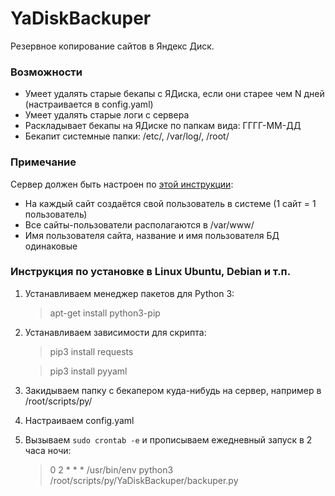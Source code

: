 # YaDiskBackuper

Резервное копирование сайтов в Яндекс Диск.

### Возможности
* Умеет удалять старые бекапы с ЯДиска, если они старее чем N дней (настраивается в config.yaml)
* Умеет удалять старые логи с сервера
* Раскладывает бекапы на ЯДиске по папкам вида: ГГГГ-ММ-ДД
* Бекапит системные папки: /etc/, /var/log/, /root/

### Примечание
Сервер должен быть настроен по [этой инструкции](https://modx.pro/hosting/678-the-right-hosting-for-modx-revolution-2/ "Правильный хостинг для MODX Revolution"):
* На каждый сайт создаётся свой пользователь в системе (1 сайт = 1 пользователь)
* Все сайты-пользователи располагаются в /var/www/
* Имя пользователя сайта, название и имя пользователя БД одинаковые

### Инструкция по установке в Linux Ubuntu, Debian и т.п.

1. Устанавливаем менеджер пакетов для Python 3:
    > apt-get install python3-pip

2. Устанавливаем зависимости для скрипта:
    > pip3 install requests

    > pip3 install pyyaml

3. Закидываем папку с бекапером куда-нибудь на сервер, например в /root/scripts/py/

4. Настраиваем config.yaml

5. Вызываем `sudo crontab -e` и прописываем ежедневный запуск в 2 часа ночи:
    > 0 2 * * * /usr/bin/env python3 /root/scripts/py/YaDiskBackuper/backuper.py